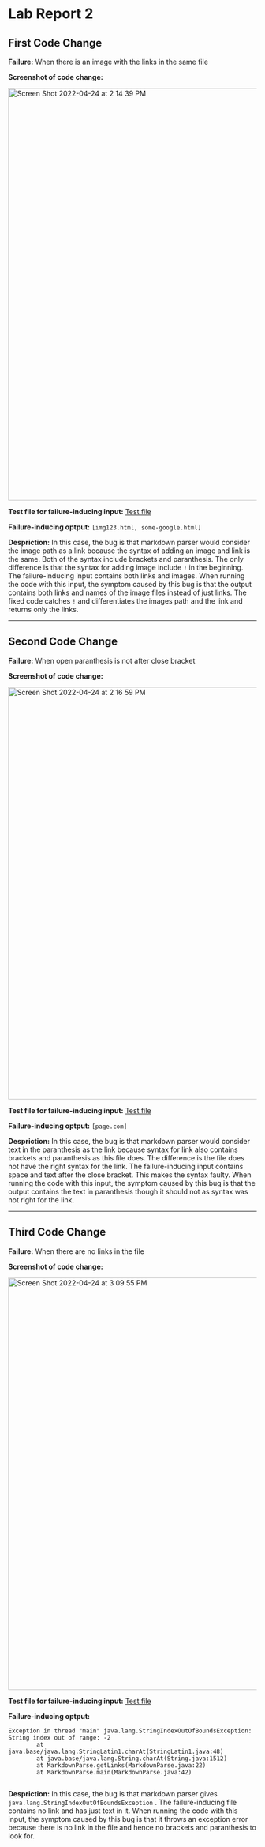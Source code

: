 # Lab Report 2

## First Code Change

**Failure:** When there is an image with the links in the same file

**Screenshot of code change:**


<img width="835" alt="Screen Shot 2022-04-24 at 2 14 39 PM" src="https://user-images.githubusercontent.com/103089880/164996873-848870ca-c4b2-4378-af02-776d9a8225b8.png">



**Test file for failure-inducing input:**  [Test file](https://github.com/megupta06/markdown-parser/blob/6eb16e74e7d2c49f11b34ed1c2e0d6b9a6ad27d7/test-file2.md)


**Failure-inducing optput:**  ```[img123.html, some-google.html]```



**Despriction:**  In this case, the bug is that markdown parser would consider the image path as a link because the syntax of adding an image and link is the same. Both of the syntax include brackets and paranthesis. The only difference is that the syntax for adding image include ```!``` in the beginning.  The failure-inducing input contains both links and images. When running the code with this input, the symptom caused by this bug is that the output contains both links and names of the image files instead of just links. The fixed code catches ```!``` and differentiates the images path and the link and returns only the links.


****************************

## Second Code Change

**Failure:** When open paranthesis is not after close bracket


**Screenshot of code change:**

<img width="835" alt="Screen Shot 2022-04-24 at 2 16 59 PM" src="https://user-images.githubusercontent.com/103089880/164996958-8c542ea3-3492-4ddd-bce1-de73a5a373bd.png">


**Test file for failure-inducing input:** [Test file](https://github.com/megupta06/markdown-parser/blob/bffbfb0db3c81a5cbd3576dce4da571f6de1b023/test-file3.md)

**Failure-inducing optput:** ```[page.com]```


**Despriction:** In this case, the bug is that markdown parser would consider text in the paranthesis as the link because syntax for link also contains brackets and paranthesis as this file does. The difference is the file does not have the right syntax for the link. The failure-inducing input contains space and text after the close bracket. This makes the syntax faulty. When running the code with this input, the symptom caused by this bug is that the output contains the text in paranthesis though it should not as syntax was not right for the link.

*************************************


## Third Code Change

**Failure:** When there are no links in the file

**Screenshot of code change:**

<img width="835" alt="Screen Shot 2022-04-24 at 3 09 55 PM" src="https://user-images.githubusercontent.com/103089880/164998791-3ac7f536-df47-41e1-8c16-11adab3e1c5f.png">



**Test file for failure-inducing input:** [Test file](https://github.com/megupta06/markdown-parser/blob/e5ad76ea3acd141816062419e1346704fde3700e/test-file4.md)

**Failure-inducing optput:** 
```
Exception in thread "main" java.lang.StringIndexOutOfBoundsException: String index out of range: -2
        at java.base/java.lang.StringLatin1.charAt(StringLatin1.java:48)
        at java.base/java.lang.String.charAt(String.java:1512)
        at MarkdownParse.getLinks(MarkdownParse.java:22)
        at MarkdownParse.main(MarkdownParse.java:42)
      
```

**Despriction:** In this case, the bug is that markdown parser gives ```java.lang.StringIndexOutOfBoundsException``` . The failure-inducing file contains no link and has just text in it. When running the code with this input, the symptom caused by this bug is that it throws an exception error because there is no link in the file and hence no brackets and paranthesis to look for. 
